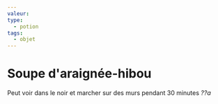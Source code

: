 ```yaml
---
valeur: 
type:
  - potion
tags:
  - objet
---
```

# Soupe d'araignée-hibou


Peut voir dans le noir et marcher sur des murs pendant 30 minutes
*??a*